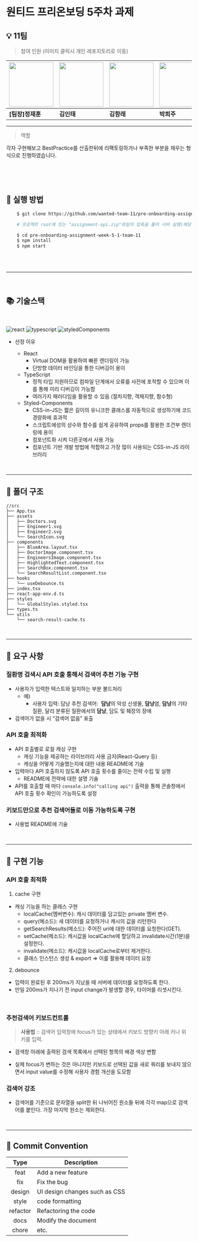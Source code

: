 # 원티드 프리온보딩 5주차 과제

## 💡 11팀

> 참여 인원 (이미지 클릭시 개인 레포지토리로 이동)

| [<img src="https://avatars.githubusercontent.com/u/16061038?v=4" width="120px" /> ](https://www.github.com/GUGIG) | [<img src="https://avatars.githubusercontent.com/u/62875596?v=4" width="120px" /> ](https://www.github.com/dlsxody1) | [<img src="https://avatars.githubusercontent.com/u/57490711?v=4" width="120px" /> ](https://www.github.com/gkdfo40) | [<img src="https://avatars.githubusercontent.com/u/97019802?v=4" width="120px" /> ](https://www.github.com/hjpark625) | [<img src="https://avatars.githubusercontent.com/u/46833758?v=4" width="120px" /> ](https://www.github.com/ggsno) | [<img src="https://avatars.githubusercontent.com/u/111843724?v=4" width="120px" /> ](https://www.github.com/lee12779) | [<img src="https://avatars.githubusercontent.com/u/66675699?v=4" width="120px" /> ](https://www.github.com/happyeveryone96) | [<img src="https://avatars.githubusercontent.com/u/62886997?v=4" width="120px" />](https://www.github.com/HyunSeungBeom) |
| ----------------------------------------------------------------------------------------------------------------- | -------------------------------------------------------------------------------------------------------------------- | ------------------------------------------------------------------------------------------------------------------- | --------------------------------------------------------------------------------------------------------------------- | ----------------------------------------------------------------------------------------------------------------- | --------------------------------------------------------------------------------------------------------------------- | --------------------------------------------------------------------------------------------------------------------------- | ------------------------------------------------------------------------------------------------------------------------ |
| **[팀장]정재훈**                                                                                                  | **김인태**                                                                                                           | **김항래**                                                                                                          | **박희주**                                                                                                            | **오강산**                                                                                                        | **이미란**                                                                                                            | **정진우**                                                                                                                  | **현승범**                                                                                                               |

---

> 역할

각자 구현해보고 BestPractice를 산출한뒤에 리팩토링하거나 부족한 부분을 채우는 형식으로 진행하였습니다.

<br />

<br />
<br />

## 🌈 실행 방법

```bash
    $ git clone https://github.com/wanted-team-11/pre-onboarding-assignment-week-5-1-team-11.git

    # 프로젝트 root에 있는 "assignment-api.zip"파일의 압축을 풀어 서버 실행(해당 readme 참고)

    $ cd pre-onboarding-assignment-week-5-1-team-11
    $ npm install
    $ npm start
```

<br />
<br />

---

<br />

## 📚 기술스택

<br />

![react](https://img.shields.io/badge/react-18.2.0-61DAFB?logo=react)
![typescript](https://img.shields.io/badge/typescript-4.8.2-3178C6?logo=typescript)
![styledComponents](https://img.shields.io/badge/styled--components-5.3.5-DB7093?logo=styledcomponents)

- 선정 이유

  - React
    - Virtual DOM을 활용하여 빠른 렌더링이 가능
    - 단방향 데이터 바인딩을 통한 디버깅이 용이
  - TypeScript
    - 정적 타입 지원하므로 컴파일 단계에서 오류를 사전에 포착할 수 있으며 이를 통해 미리 디버깅이 가능함
    - 여러가지 패러다임을 활용할 수 있음 (절차지향, 객체지향, 함수형)
  - Styled-Components
    - CSS-in-JS는 짧은 길이의 유니크한 클래스를 자동적으로 생성하기에 코드 경량화에 효과적
    - 스크립트에성의 상수와 함수를 쉽게 공유하여 props를 활용한 조건부 렌더링에 용이
    - 컴포넌트화 시켜 다른곳에서 사용 가능
    - 컴포넌트 기반 개발 방법에 적합하고 가장 많이 사용되는 CSS-in-JS 라이브러리

<br>

---

## 📁 폴더 구조

```
//src
├── App.tsx
├── assets
│   ├── Doctors.svg
│   ├── Engineer1.svg
│   ├── Engineer2.svg
│   └── SearchIcon.svg
├── components
│   ├── BlueArea.layout.tsx
│   ├── DoctorImage.component.tsx
│   ├── EngineersImage.component.tsx
│   ├── HighlightedText.component.tsx
│   ├── SearchBox.component.tsx
│   └── SearchResultList.component.tsx
├── hooks
│   └── useDebounce.ts
├── index.tsx
├── react-app-env.d.ts
├── styles
│   └── GlobalStyles.styled.tsx
├── types.ts
└── utils
    └── search-result-cache.ts
```

<br>

---

## 📝 요구 사항

### 질환명 검색시 API 호출 통해서 검색어 추천 기능 구현

- 사용자가 입력한 텍스트와 일치하는 부분 볼드처리
  - 예)
    - 사용자 입력: 담낭
      추천 검색어:  **담낭**의 악성 신생물, **담낭**염, **담낭**의 기타 질환, 달리 분류된 질환에서의 **담낭**, 담도 및 췌장의 장애
- 검색어가 없을 시 “검색어 없음” 표출

### API 호출 최적화

- API 호출별로 로컬 캐싱 구현
  - 캐싱 기능을 제공하는 라이브러리 사용 금지(React-Query 등)
  - 캐싱을 어떻게 기술했는지에 대한 내용 README에 기술
- 입력마다 API 호출하지 않도록 API 호출 횟수를 줄이는 전략 수립 및 실행
  - README에 전략에 대한 설명 기술
- API를 호출할 때 마다 `console.info("calling api")` 출력을 통해 콘솔창에서 API 호출 횟수 확인이 가능하도록 설정

### 키보드만으로 추천 검색어들로 이동 가능하도록 구현

- 사용법 README에 기술

<br>

---

## 🚩 구현 기능

### API 호출 최적화

1. cache 구현

- 캐싱 기능을 하는 클래스 구현
  - localCache(멤버변수): 캐시 데이터를 담고있는 private 멤버 변수.
  - query(메소드): 새 데이터를 요청하거나 캐시의 값을 리턴한다
  - getSearchResults(메소드): 주어진 uri에 대한 데이터를 요청한다(GET).
  - setCache(메소드): 캐시값을 localCache에 할당하고 invalidate시간(1분)을 설정한다.
  - invalidate(메소드): 캐시값을 localCache로부터 제거한다.
  - 클래스 인스턴스 생성 & export => 이를 활용해 데이터 요청

2. debounce

- 입력이 완료된 후 200ms가 지났을 때 서버에 데이터를 요청하도록 한다.
- 만일 200ms가 지나기 전 input change가 발생할 경우, 타이머를 리셋시킨다.

<br>

### 추천검색어 키보드컨트롤

> **사용법** :: 검색어 입력창에 focus가 있는 상태에서 키보드 방향키 아래 키나 위 키를 입력.

- 검색창 아래에 출력된 검색 목록에서 선택된 항목의 배경 색상 변함

- 실제 focus가 변하는 것은 아니지만 키보드로 선택된 값을 새로 쿼리를 보내지 않으면서 input value를 수정해 사용자 경험 개선을 도모함

### 검색어 강조

- 검색어를 기준으로 문자열을 split한 뒤 나뉘어진 원소들 뒤에 각각 map으로 검색어를 붙인다. 가장 마지막 원소는 제외한다.

<br>

---

## 🙏 Commit Convention

|   Type   | Description                   |
| :------: | ----------------------------- |
|   feat   | Add a new feature             |
|   fix    | Fix the bug                   |
|  design  | UI design changes such as CSS |
|  style   | code formatting               |
| refactor | Refactoring the code          |
|   docs   | Modify the document           |
|  chore   | etc.                          |
